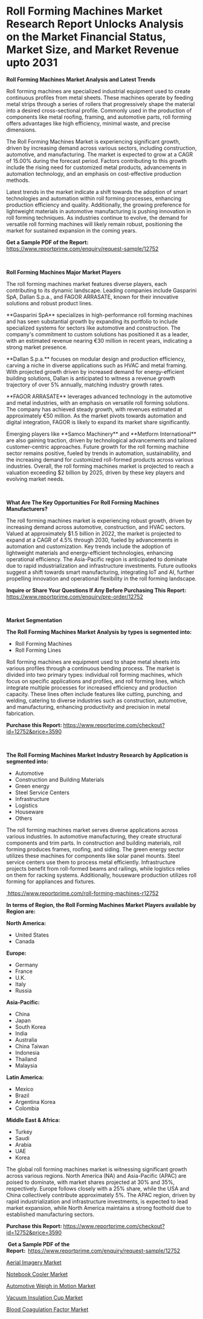 <p><h1>Roll Forming Machines Market Research Report Unlocks Analysis on the Market Financial Status, Market Size, and Market Revenue upto 2031</h1></p><p><strong>Roll Forming Machines Market Analysis and Latest Trends</strong></p>
<p><p>Roll forming machines are specialized industrial equipment used to create continuous profiles from metal sheets. These machines operate by feeding metal strips through a series of rollers that progressively shape the material into a desired cross-sectional profile. Commonly used in the production of components like metal roofing, framing, and automotive parts, roll forming offers advantages like high efficiency, minimal waste, and precise dimensions.</p><p>The Roll Forming Machines Market is experiencing significant growth, driven by increasing demand across various sectors, including construction, automotive, and manufacturing. The market is expected to grow at a CAGR of 15.00% during the forecast period. Factors contributing to this growth include the rising need for customized metal products, advancements in automation technology, and an emphasis on cost-effective production methods.</p><p>Latest trends in the market indicate a shift towards the adoption of smart technologies and automation within roll forming processes, enhancing production efficiency and quality. Additionally, the growing preference for lightweight materials in automotive manufacturing is pushing innovation in roll forming techniques. As industries continue to evolve, the demand for versatile roll forming machines will likely remain robust, positioning the market for sustained expansion in the coming years.</p></p>
<p><strong>Get a Sample PDF of the Report:&nbsp;</strong> <a href="https://www.reportprime.com/enquiry/request-sample/12752">https://www.reportprime.com/enquiry/request-sample/12752</a></p>
<p>&nbsp;</p>
<p><strong>Roll Forming Machines Major Market Players</strong></p>
<p><p>The roll forming machines market features diverse players, each contributing to its dynamic landscape. Leading companies include Gasparini SpA, Dallan S.p.a., and FAGOR ARRASATE, known for their innovative solutions and robust product lines.</p><p>**Gasparini SpA** specializes in high-performance roll forming machines and has seen substantial growth by expanding its portfolio to include specialized systems for sectors like automotive and construction. The company's commitment to custom solutions has positioned it as a leader, with an estimated revenue nearing €30 million in recent years, indicating a strong market presence.</p><p>**Dallan S.p.a.** focuses on modular design and production efficiency, carving a niche in diverse applications such as HVAC and metal framing. With projected growth driven by increased demand for energy-efficient building solutions, Dallan is anticipated to witness a revenue growth trajectory of over 5% annually, matching industry growth rates.</p><p>**FAGOR ARRASATE** leverages advanced technology in the automotive and metal industries, with an emphasis on versatile roll forming solutions. The company has achieved steady growth, with revenues estimated at approximately €50 million. As the market pivots towards automation and digital integration, FAGOR is likely to expand its market share significantly.</p><p>Emerging players like **Samco Machinery** and **Metform International** are also gaining traction, driven by technological advancements and tailored customer-centric approaches. Future growth for the roll forming machine sector remains positive, fueled by trends in automation, sustainability, and the increasing demand for customized roll-formed products across various industries. Overall, the roll forming machines market is projected to reach a valuation exceeding $2 billion by 2025, driven by these key players and evolving market needs.</p></p>
<p>&nbsp;</p>
<p><strong>What Are The Key Opportunities For Roll Forming Machines Manufacturers?</strong></p>
<p><p>The roll forming machines market is experiencing robust growth, driven by increasing demand across automotive, construction, and HVAC sectors. Valued at approximately $1.5 billion in 2022, the market is projected to expand at a CAGR of 4.5% through 2030, fueled by advancements in automation and customization. Key trends include the adoption of lightweight materials and energy-efficient technologies, enhancing operational efficiency. The Asia-Pacific region is anticipated to dominate due to rapid industrialization and infrastructure investments. Future outlooks suggest a shift towards smart manufacturing, integrating IoT and AI, further propelling innovation and operational flexibility in the roll forming landscape.</p></p>
<p><strong>Inquire or Share Your Questions If Any Before Purchasing This Report:</strong> <a href="https://www.reportprime.com/enquiry/pre-order/12752">https://www.reportprime.com/enquiry/pre-order/12752</a></p>
<p>&nbsp;</p>
<p><strong>Market Segmentation</strong></p>
<p><strong>The Roll Forming Machines Market Analysis by types is segmented into:</strong></p>
<p><ul><li>Roll Forming Machines</li><li>Roll Forming Lines</li></ul></p>
<p><p>Roll forming machines are equipment used to shape metal sheets into various profiles through a continuous bending process. The market is divided into two primary types: individual roll forming machines, which focus on specific applications and profiles, and roll forming lines, which integrate multiple processes for increased efficiency and production capacity. These lines often include features like cutting, punching, and welding, catering to diverse industries such as construction, automotive, and manufacturing, enhancing productivity and precision in metal fabrication.</p></p>
<p><strong>Purchase this Report:&nbsp;</strong><a href="https://www.reportprime.com/checkout?id=12752&price=3590">https://www.reportprime.com/checkout?id=12752&price=3590</a></p>
<p>&nbsp;</p>
<p><strong>The Roll Forming Machines Market Industry Research by Application is segmented into:</strong></p>
<p><ul><li>Automotive</li><li>Construction and Building Materials</li><li>Green energy</li><li>Steel Service Centers</li><li>Infrastructure</li><li>Logistics</li><li>Houseware</li><li>Others</li></ul></p>
<p><p>The roll forming machines market serves diverse applications across various industries. In automotive manufacturing, they create structural components and trim parts. In construction and building materials, roll forming produces frames, roofing, and siding. The green energy sector utilizes these machines for components like solar panel mounts. Steel service centers use them to process metal efficiently. Infrastructure projects benefit from roll-formed beams and railings, while logistics relies on them for racking systems. Additionally, houseware production utilizes roll forming for appliances and fixtures.</p></p>
<p><a href="https://www.reportprime.com/roll-forming-machines-r12752">&nbsp;https://www.reportprime.com/roll-forming-machines-r12752</a></p>
<p><strong>In terms of Region, the Roll Forming Machines Market Players available by Region are:</strong></p>
<p>
    <p> <strong> North America: </strong>
        <ul>
            <li>United States</li>
            <li>Canada</li>
        </ul>
        </p> 
    <p> <strong> Europe: </strong>
        <ul>
            <li>Germany</li>
            <li>France</li>
            <li>U.K.</li>
            <li>Italy</li>
            <li>Russia</li>
        </ul>
        </p> 
    <p> <strong> Asia-Pacific: </strong>
        <ul>
            <li>China</li>
            <li>Japan</li>
            <li>South Korea</li>
            <li>India</li>
            <li>Australia</li>
            <li>China Taiwan</li>
            <li>Indonesia</li>
            <li>Thailand</li>
            <li>Malaysia</li>
        </ul>
        </p> 
    <p> <strong> Latin America: </strong>
        <ul>
            <li>Mexico</li>
            <li>Brazil</li>
            <li>Argentina Korea</li>
            <li>Colombia</li>
        </ul>
        </p> 
    <p> <strong> Middle East & Africa: </strong>
        <ul>
            <li>Turkey</li>
            <li>Saudi</li>
            <li>Arabia</li>
            <li>UAE</li>
            <li>Korea</li>
        </ul>
    </p>
    </p>
<p><p>The global roll forming machines market is witnessing significant growth across various regions. North America (NA) and Asia-Pacific (APAC) are poised to dominate, with market shares projected at 30% and 35%, respectively. Europe follows closely with a 25% share, while the USA and China collectively contribute approximately 5%. The APAC region, driven by rapid industrialization and infrastructure investments, is expected to lead market expansion, while North America maintains a strong foothold due to established manufacturing sectors.</p></p>
<p><strong>Purchase this Report: </strong><a href="https://www.reportprime.com/checkout?id=12752&price=3590">https://www.reportprime.com/checkout?id=12752&price=3590</a></p>
<p>&nbsp;<strong>Get a Sample PDF of the Report:&nbsp;&nbsp;</strong><a href="https://www.reportprime.com/enquiry/request-sample/12752">https://www.reportprime.com/enquiry/request-sample/12752</a></p>
<p><strong></strong></p>
<p><p><a href="https://www.linkedin.com/pulse/aerial-imagery-market-outlook-complete-industry-analysis-kd05e?trackingId=7ySD8KRET%2FyZKM06jJqHEQ%3D%3D">Aerial Imagery Market</a></p><p><a href="https://medium.com/@garyshaw626/global-notebook-cooler-market-focus-on-application-end-use-industry-type-equipment-and-region-5c27c28c0702">Notebook Cooler Market</a></p><p><a href="https://github.com/Fyuu345/Market-Research-Report-List-1/blob/main/automotive-weigh-in-motion-market.md">Automotive Weigh in Motion Market</a></p><p><a href="https://medium.com/@garyshaw626/an-in-depth-analysis-of-the-global-vacuum-insulation-cup-market-scope-and-its-rapid-growing-13-7-463a5f80372e">Vacuum Insulation Cup Market</a></p><p><a href="https://issuu.com/reportprime-2/docs/blood-coagulation-factor-market-siz_f168d0ffc6e549">Blood Coagulation Factor Market</a></p></p>